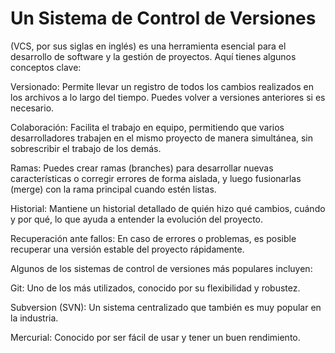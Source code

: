  # Un Sistema de Control de Versiones

 (VCS, por sus siglas en inglés) es una herramienta esencial para el desarrollo de software y la gestión de proyectos. Aquí tienes algunos conceptos clave:

Versionado: Permite llevar un registro de todos los cambios realizados en los archivos a lo largo del tiempo. Puedes volver a versiones anteriores si es necesario.

Colaboración: Facilita el trabajo en equipo, permitiendo que varios desarrolladores trabajen en el mismo proyecto de manera simultánea, sin sobrescribir el trabajo de los demás.

Ramas: Puedes crear ramas (branches) para desarrollar nuevas características o corregir errores de forma aislada, y luego fusionarlas (merge) con la rama principal cuando estén listas.

Historial: Mantiene un historial detallado de quién hizo qué cambios, cuándo y por qué, lo que ayuda a entender la evolución del proyecto.

Recuperación ante fallos: En caso de errores o problemas, es posible recuperar una versión estable del proyecto rápidamente.

Algunos de los sistemas de control de versiones más populares incluyen:

Git: Uno de los más utilizados, conocido por su flexibilidad y robustez.

Subversion (SVN): Un sistema centralizado que también es muy popular en la industria.

Mercurial: Conocido por ser fácil de usar y tener un buen rendimiento.